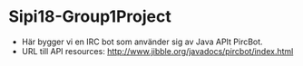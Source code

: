 ﻿# Sipi18-Group1Project

* Här bygger vi en IRC bot som använder sig av Java APIt PircBot.
* URL till API resources: http://www.jibble.org/javadocs/pircbot/index.html